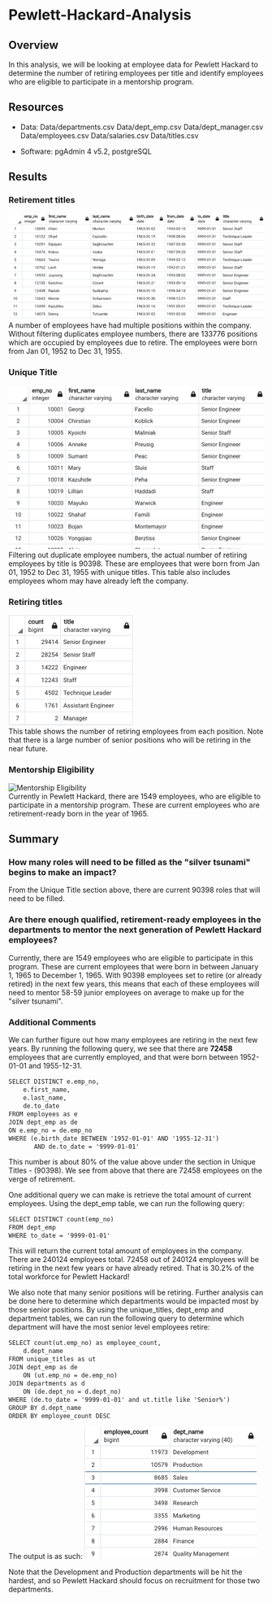 # Pewlett-Hackard-Analysis

## Overview

In this analysis, we will be looking at employee data for Pewlett Hackard to determine the number of retiring employees per title and identify employees who are eligible to participate in a mentorship program.

## Resources

- Data: Data/departments.csv
		Data/dept_emp.csv
		Data/dept_manager.csv
		Data/employees.csv
		Data/salaries.csv
		Data/titles.csv

- Software: pgAdmin 4 v5.2, postgreSQL

## Results

### Retirement titles
![Retirement Titles](resources/retirement_titles.png)\
A number of employees have had multiple positions within the company. Without filtering duplicates employee numbers, there are 133776 positions which are occupied by employees due to retire. The employees were born from Jan 01, 1952 to Dec 31, 1955.

### Unique Title
![Unique Titles](resources/unique_titles.png)\
Filtering out duplicate employee numbers, the actual number of retiring employees by title is 90398. These are employees that were born from Jan 01, 1952 to Dec 31, 1955 with unique titles. This table also includes employees whom may have already left the company.

### Retiring titles
![Retiring Titles](resources/retiring_titles.png)\
This table shows the number of retiring employees from each position. Note that there is a large number of senior positions who will be retiring in the near future.

### Mentorship Eligibility
![Mentorship Eligibility](resources/mentorship_elibility.png)\
Currently in Pewlett Hackard, there are 1549 employees, who are eligible to participate in a mentorship program. These are current employees who are retirement-ready born in the year of 1965.

## Summary

### How many roles will need to be filled as the "silver tsunami" begins to make an impact?
From the Unique Title section above, there are current 90398 roles that will need to be filled.

### Are there enough qualified, retirement-ready employees in the departments to mentor the next generation of Pewlett Hackard employees?
Currently, there are 1549 employees who are eligible to participate in this program. These are current employees that were born in between January 1, 1965 to December 1, 1965. With 90398 employees set to retire (or already retired) in the next few years, this means that each of these employees will need to mentor 58-59 junior employees on average to make up for the "silver tsunami".

### Additional Comments

We can further figure out how many employees are retiring in the next few years. By running the following query, we see that there are **72458** employees that are currently employed, and that were born between 1952-01-01 and 1955-12-31.
```
SELECT DISTINCT e.emp_no,
    e.first_name,
	e.last_name,
    de.to_date
FROM employees as e
JOIN dept_emp as de
ON e.emp_no = de.emp_no
WHERE (e.birth_date BETWEEN '1952-01-01' AND '1955-12-31') 
	   AND de.to_date = '9999-01-01'
```
This number is about 80% of the value above under the section in Unique Titles - (90398). We see from above that there are 72458 employees on the verge of retirement. 

One additional query we can make is retrieve the total amount of current employees. Using the dept_emp table, we can run the following query:
```
SELECT DISTINCT count(emp_no) 
FROM dept_emp 
WHERE to_date = '9999-01-01'
```
This will return the current total amount of employees in the company. There are 240124 employees total. 72458 out of 240124 employees will be retiring in the next few years or have already retired. That is 30.2% of the total workforce for Pewlett Hackard!

We also note that many senior positions will be retiring. Further analysis can be done here to determine which departments would be impacted most by those senior positions. By using the unique_titles, dept_emp and department tables, we can run the following query to determine which department will have the most senior level employees retire:

```
SELECT count(ut.emp_no) as employee_count, 
	d.dept_name
FROM unique_titles as ut
JOIN dept_emp as de
	ON (ut.emp_no = de.emp_no)
JOIN departments as d
	ON (de.dept_no = d.dept_no)
WHERE (de.to_date = '9999-01-01' and ut.title like 'Senior%')
GROUP BY d.dept_name
ORDER BY employee_count DESC
```

The output is as such:
![Senior Retirement by Department](resources/dept_senior_retiring.png) 

Note that the Development and Production departments will be hit the hardest, and so Pewlett Hackard should focus on recruitment for those two departments.





